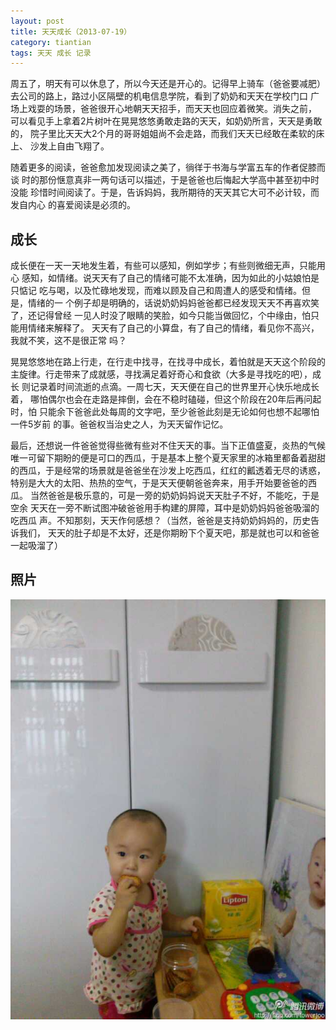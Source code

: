 ```yaml
---
layout: post
title: 天天成长（2013-07-19）
category: tiantian
tags: 天天 成长 记录
---
```


周五了，明天有可以休息了，所以今天还是开心的。记得早上骑车（爸爸要减肥）
去公司的路上，路过小区隔壁的机电信息学院，看到了奶奶和天天在学校门口
广场上戏耍的场景，爸爸很开心地朝天天招手，而天天也回应着微笑。消失之前，
可以看见手上拿着2片树叶在晃晃悠悠勇敢走路的天天，如奶奶所言，天天是勇敢的，
院子里比天天大2个月的哥哥姐姐尚不会走路，而我们天天已经敢在柔软的床上、
沙发上自由飞翔了。

随着更多的阅读，爸爸愈加发现阅读之美了，徜徉于书海与学富五车的作者促膝而谈
时的那份惬意真非一两句话可以描述，于是爸爸也后悔起大学高中甚至初中时没能
珍惜时间阅读了。于是，告诉妈妈，我所期待的天天其它大可不必计较，而发自内心
的喜爱阅读是必须的。

## 成长

成长便在一天一天地发生着，有些可以感知，例如学步；有些则微细无声，只能用心
感知，如情绪。说天天有了自己的情绪可能不太准确，因为如此的小姑娘怕是只惦记
吃与喝，以及忙碌地发现，而难以顾及自己和周遭人的感受和情绪。但是，情绪的一
个例子却是明确的，话说奶奶妈妈爸爸都已经发现天天不再喜欢笑了，还记得曾经
一见人时没了眼睛的笑脸，如今只能当做回忆，个中缘由，怕只能用情绪来解释了。
天天有了自己的小算盘，有了自己的情绪，看见你不高兴，我就不笑，这不是很正常
吗？

晃晃悠悠地在路上行走，在行走中找寻，在找寻中成长，着怕就是天天这个阶段的
主旋律。行走带来了成就感，寻找满足着好奇心和食欲（大多是寻找吃的吧），成长
则记录着时间流逝的点滴。一周七天，天天便在自己的世界里开心快乐地成长着，
哪怕偶尔也会在走路是摔倒，会在不稳时磕碰，但这个阶段在20年后再问起时，怕
只能余下爸爸此处每周的文字吧，至少爸爸此刻是无论如何也想不起哪怕一件5岁前
的事。爸爸权当治史之人，为天天留作记忆。

最后，还想说一件爸爸觉得些微有些对不住天天的事。当下正值盛夏，炎热的气候
唯一可留下期盼的便是可口的西瓜，于是基本上整个夏天家里的冰箱里都备着甜甜
的西瓜，于是经常的场景就是爸爸坐在沙发上吃西瓜，红红的瓤透着无尽的诱惑，
特别是大大的太阳、热热的空气，于是天天便朝爸爸奔来，用手开始要爸爸的西瓜。
当然爸爸是极乐意的，可是一旁的奶奶妈妈说天天肚子不好，不能吃，于是空余
天天在一旁不断试图冲破爸爸用手构建的屏障，耳中是奶奶妈妈爸爸吸溜的吃西瓜
声。不知那刻，天天作何感想？（当然，爸爸是支持奶奶妈妈的，历史告诉我们，
天天的肚子却是不太好，还是你期盼下个夏天吧，那是就也可以和爸爸一起吸溜了）

## 照片

![tiantian](/assets/images/tiantian20130719.jpg)

